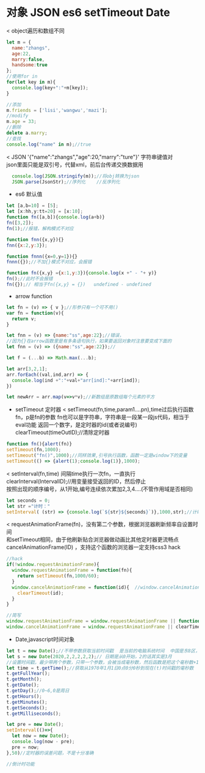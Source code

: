 # 对象  JSON es6 setTimeout   Date
< object遍历和数组不同     
```javascript
let m = {
  name:"zhangs",
  age:22,
  marry:false,
  handsome:true
};
//使用for in
for(let key in m){
  console.log(key+":"+m[key]);
}

//添加     
m.friends = ['lisi','wangwu','mazi'];     
//modify     
m.age = 33;     
//删除      
delete a.marry;      
//查找     
console.log("name" in m);//true
```

< JSON '{"name":"zhangs","age":20,"marry":"ture"}' 字符串键值对         
json里面只能是双引号，代替xml，前后台传递交换数据用
```javascript
  console.log(JSON.stringify(m));//将obj转换为json
  JSON.parse(JsonStr);//序列化    //反序列化
```
* es6 默认值
```javascript
let [a,b=10] = [5];
let [x:hh,y:tt=20] = [x:10];
function fn([a,b]){console.log(a+b)}
fn([3,2]);
fn(1);//报错，解构模式不对应

function fnn({x,y}){}
fnn({x:2,y:3});

function fnnn({x=0,y=1}){}
fnnn({});//不加{}模式不对应，会报错

function fn({x,y} ={x:1,y:3}){console.log(x +" - "+ y)}
fn();//此时不会报错
fn({});// 相当于fn({x,y} = {})   undefined - undefined
```

* arrow function
```javascript
let fn = (v) => { v };//形参只有一个可不用()
var fn = function(v){
  return v;
}

let fnn = (v) => {name:"ss",age:22};//错误，
//因为{}在arrow函数里是有多条语句执行，如果要返回对象时注意要变成下面的
let fnn = (v) => ({name:"ss",age:22});//

let f = (...b) => Math.max(...b);

let arr[3,2,1];
arr.forEach((val,ind,arr) => {
  console.log(ind +":"+val+"arr[ind]:"+arr[ind]);
})

let newArr = arr.map(v=>v*v);//新数组是原数组每个元素的平方
```

* setTimeout 定时器
< setTimeout(fn,time,param1....pn),time过后执行函数fn，p是fn的参数
fn也可以是字符串，字符串是一段某一段js代码，相当于eval功能
返回一个数字，是定时器的id(或者说编号)
clearTimeout(timeOutID);//清除定时器
```javascript
function fn(){alert(fn)}
setTimeout(fn,1000);
setTimeout("fn()",1000);//同样效果,引号执行函数，函数一定是window下的变量
setTimeout(() => {alert(1);console.log(1)},1000);
```

< setInterval(fn,time) 间隔time执行一次fn，一直执行       
clearInterval(IntervalID);//用变量接受返回的ID，然后停止     
按照出现的顺序编号，从1开始,编号连续依次累加2,3,4....(不管作用域是否相同)
```javascript
let seconds = 0;
let str ="计时："
setInterval( (str) => {console.log(`${str}${seconds}`)},1000,str);//计时：1....
```

< requestAnimationFrame(fn)，没有第二个参数，根据浏览器刷新频率自设置时间       
和setTimeout相同，由于他刷新贴合浏览器做动画比其他定时器更流畅点         
cancelAnimationFrame(ID) ，支持这个函数的浏览器一定支持css3
hack
```javascript
//hack
if(!window.requestAnimationFrame){
  window.requestAnimationFrame = function(fn){
    return setTimeout(fn,1000/60);
  }
  window.cancelAnimationFrame = function(id){  //window.cancelAnimationFrame = clearTimeout
    clearTimeout(id);
  }
}

//简写
window.requestAnimationFrame = window.requestAnimationFrame || function (f){return setTimeout(f,1000/60)};
window.cancelAnimationFrame = window.requestAnimationFrame || clearTimeout;
```
* Date,javascript时间对象
```JavaScript
let t = new Date();//不带参数获取当前时间戳  是当前的电脑系统时间  中国是东8区，格林威治时间+8小时
let s = new Date(2020,2,2,2,2,2);// 日期是从0开始，2的话其实是3月
//设置时间戳，最少带两个参数，只带一个参数，会被当成毫秒数，然后函数是把这个毫秒数+1970年1月1日8点0分0秒+这个毫秒数
let time = t.getTime();//获取从1970年1月1日0点0分0秒到现在(t)时间戳的毫秒数
t.getFullYear();
t.getMonth();
t.getDate();
t.getDay();//0~6,0是周日
t.getHours();
t.getMinutes();
t.getSeconds();
t.getMilliseconds();

let pre = new Date();
setInterval(()=>{
  let now = new Date();
  console.log(now - pre);
  pre = now;
},50)//定时器的误差问题，不是十分准确

//倒计时功能
